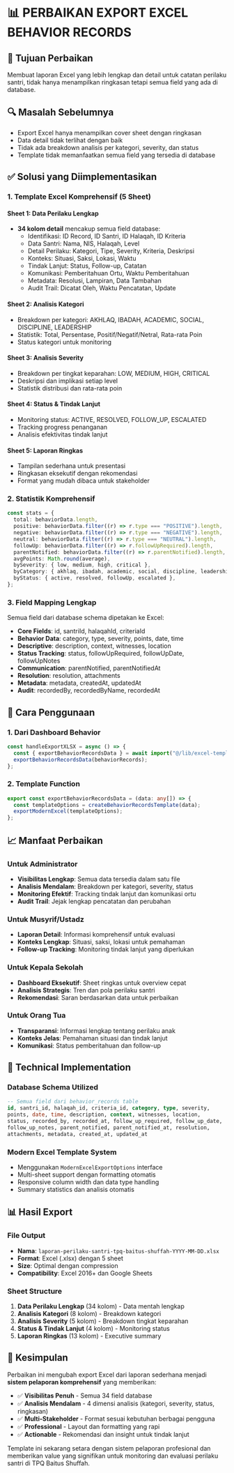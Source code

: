 # 📊 PERBAIKAN EXPORT EXCEL BEHAVIOR RECORDS

## 🎯 Tujuan Perbaikan

Membuat laporan Excel yang lebih lengkap dan detail untuk catatan perilaku santri, tidak hanya menampilkan ringkasan tetapi semua field yang ada di database.

## 🔍 Masalah Sebelumnya

- Export Excel hanya menampilkan cover sheet dengan ringkasan
- Data detail tidak terlihat dengan baik
- Tidak ada breakdown analisis per kategori, severity, dan status
- Template tidak memanfaatkan semua field yang tersedia di database

## ✅ Solusi yang Diimplementasikan

### 1. **Template Excel Komprehensif (5 Sheet)**

#### **Sheet 1: Data Perilaku Lengkap**

- **34 kolom detail** mencakup semua field database:
  - Identifikasi: ID Record, ID Santri, ID Halaqah, ID Kriteria
  - Data Santri: Nama, NIS, Halaqah, Level
  - Detail Perilaku: Kategori, Tipe, Severity, Kriteria, Deskripsi
  - Konteks: Situasi, Saksi, Lokasi, Waktu
  - Tindak Lanjut: Status, Follow-up, Catatan
  - Komunikasi: Pemberitahuan Ortu, Waktu Pemberitahuan
  - Metadata: Resolusi, Lampiran, Data Tambahan
  - Audit Trail: Dicatat Oleh, Waktu Pencatatan, Update

#### **Sheet 2: Analisis Kategori**

- Breakdown per kategori: AKHLAQ, IBADAH, ACADEMIC, SOCIAL, DISCIPLINE, LEADERSHIP
- Statistik: Total, Persentase, Positif/Negatif/Netral, Rata-rata Poin
- Status kategori untuk monitoring

#### **Sheet 3: Analisis Severity**

- Breakdown per tingkat keparahan: LOW, MEDIUM, HIGH, CRITICAL
- Deskripsi dan implikasi setiap level
- Statistik distribusi dan rata-rata poin

#### **Sheet 4: Status & Tindak Lanjut**

- Monitoring status: ACTIVE, RESOLVED, FOLLOW_UP, ESCALATED
- Tracking progress penanganan
- Analisis efektivitas tindak lanjut

#### **Sheet 5: Laporan Ringkas**

- Tampilan sederhana untuk presentasi
- Ringkasan eksekutif dengan rekomendasi
- Format yang mudah dibaca untuk stakeholder

### 2. **Statistik Komprehensif**

```typescript
const stats = {
  total: behaviorData.length,
  positive: behaviorData.filter((r) => r.type === "POSITIVE").length,
  negative: behaviorData.filter((r) => r.type === "NEGATIVE").length,
  neutral: behaviorData.filter((r) => r.type === "NEUTRAL").length,
  followUp: behaviorData.filter((r) => r.followUpRequired).length,
  parentNotified: behaviorData.filter((r) => r.parentNotified).length,
  avgPoints: Math.round(average),
  bySeverity: { low, medium, high, critical },
  byCategory: { akhlaq, ibadah, academic, social, discipline, leadership },
  byStatus: { active, resolved, followUp, escalated },
};
```

### 3. **Field Mapping Lengkap**

Semua field dari database schema dipetakan ke Excel:

- **Core Fields**: id, santriId, halaqahId, criteriaId
- **Behavior Data**: category, type, severity, points, date, time
- **Descriptive**: description, context, witnesses, location
- **Status Tracking**: status, followUpRequired, followUpDate, followUpNotes
- **Communication**: parentNotified, parentNotifiedAt
- **Resolution**: resolution, attachments
- **Metadata**: metadata, createdAt, updatedAt
- **Audit**: recordedBy, recordedByName, recordedAt

## 🚀 Cara Penggunaan

### 1. **Dari Dashboard Behavior**

```typescript
const handleExportXLSX = async () => {
  const { exportBehaviorRecordsData } = await import("@/lib/excel-templates");
  exportBehaviorRecordsData(behaviorRecords);
};
```

### 2. **Template Function**

```typescript
export const exportBehaviorRecordsData = (data: any[]) => {
  const templateOptions = createBehaviorRecordsTemplate(data);
  exportModernExcel(templateOptions);
};
```

## 📈 Manfaat Perbaikan

### **Untuk Administrator**

- **Visibilitas Lengkap**: Semua data tersedia dalam satu file
- **Analisis Mendalam**: Breakdown per kategori, severity, status
- **Monitoring Efektif**: Tracking tindak lanjut dan komunikasi ortu
- **Audit Trail**: Jejak lengkap pencatatan dan perubahan

### **Untuk Musyrif/Ustadz**

- **Laporan Detail**: Informasi komprehensif untuk evaluasi
- **Konteks Lengkap**: Situasi, saksi, lokasi untuk pemahaman
- **Follow-up Tracking**: Monitoring tindak lanjut yang diperlukan

### **Untuk Kepala Sekolah**

- **Dashboard Eksekutif**: Sheet ringkas untuk overview cepat
- **Analisis Strategis**: Tren dan pola perilaku santri
- **Rekomendasi**: Saran berdasarkan data untuk perbaikan

### **Untuk Orang Tua**

- **Transparansi**: Informasi lengkap tentang perilaku anak
- **Konteks Jelas**: Pemahaman situasi dan tindak lanjut
- **Komunikasi**: Status pemberitahuan dan follow-up

## 🔧 Technical Implementation

### **Database Schema Utilized**

```sql
-- Semua field dari behavior_records table
id, santri_id, halaqah_id, criteria_id, category, type, severity,
points, date, time, description, context, witnesses, location,
status, recorded_by, recorded_at, follow_up_required, follow_up_date,
follow_up_notes, parent_notified, parent_notified_at, resolution,
attachments, metadata, created_at, updated_at
```

### **Modern Excel Template System**

- Menggunakan `ModernExcelExportOptions` interface
- Multi-sheet support dengan formatting otomatis
- Responsive column width dan data type handling
- Summary statistics dan analisis otomatis

## 📊 Hasil Export

### **File Output**

- **Nama**: `laporan-perilaku-santri-tpq-baitus-shuffah-YYYY-MM-DD.xlsx`
- **Format**: Excel (.xlsx) dengan 5 sheet
- **Size**: Optimal dengan compression
- **Compatibility**: Excel 2016+ dan Google Sheets

### **Sheet Structure**

1. **Data Perilaku Lengkap** (34 kolom) - Data mentah lengkap
2. **Analisis Kategori** (8 kolom) - Breakdown kategori
3. **Analisis Severity** (5 kolom) - Breakdown tingkat keparahan
4. **Status & Tindak Lanjut** (4 kolom) - Monitoring status
5. **Laporan Ringkas** (13 kolom) - Executive summary

## 🎉 Kesimpulan

Perbaikan ini mengubah export Excel dari laporan sederhana menjadi **sistem pelaporan komprehensif** yang memberikan:

- ✅ **Visibilitas Penuh** - Semua 34 field database
- ✅ **Analisis Mendalam** - 4 dimensi analisis (kategori, severity, status, ringkasan)
- ✅ **Multi-Stakeholder** - Format sesuai kebutuhan berbagai pengguna
- ✅ **Professional** - Layout dan formatting yang rapi
- ✅ **Actionable** - Rekomendasi dan insight untuk tindak lanjut

Template ini sekarang setara dengan sistem pelaporan profesional dan memberikan value yang signifikan untuk monitoring dan evaluasi perilaku santri di TPQ Baitus Shuffah.

